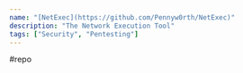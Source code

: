 ```yaml
---
name: "[NetExec](https://github.com/Pennyw0rth/NetExec)"
description: "The Network Execution Tool"
tags: ["Security", "Pentesting"]
---
```

#repo